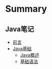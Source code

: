 # Summary

## Java笔记

* [前言](README.md)
* [Java基础](basic/README.md)
  * [Java概述](basic/java-summary.md)
  * [基础语法](basic/ji-chu-yu-fa.md)

